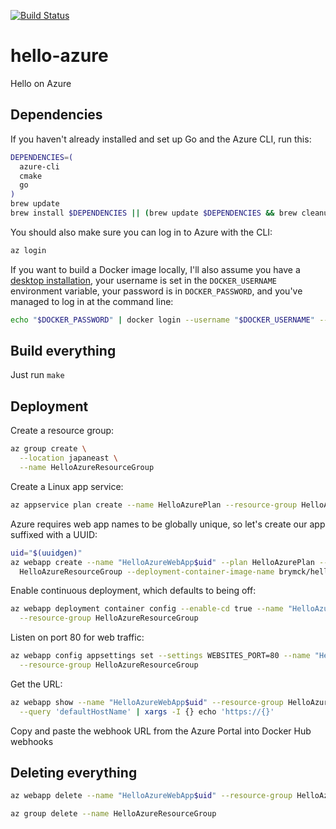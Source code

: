 [![Build Status](https://travis-ci.com/brymck/hello-azure.svg?branch=master)](https://travis-ci.com/brymck/hello-azure)

hello-azure
===========

Hello on Azure

Dependencies
------------

If you haven't already installed and set up Go and the Azure CLI, run this:

```sh
DEPENDENCIES=(
  azure-cli
  cmake
  go
)
brew update
brew install $DEPENDENCIES || (brew update $DEPENDENCIES && brew cleanup $DEPENDENCIES)
```

You should also make sure you can log in to Azure with the CLI:

```sh
az login
```

If you want to build a Docker image locally, I'll also assume you have a [desktop
installation][install_docker], your username is set in the `DOCKER_USERNAME` environment variable,
your password is in `DOCKER_PASSWORD`, and you've managed to log in at the command line:

```sh
echo "$DOCKER_PASSWORD" | docker login --username "$DOCKER_USERNAME" --password-stdin
```

Build everything
----------------

Just run `make`


Deployment
----------

Create a resource group:

```sh
az group create \
  --location japaneast \
  --name HelloAzureResourceGroup
```

Create a Linux app service:

```sh
az appservice plan create --name HelloAzurePlan --resource-group HelloAzureResourceGroup --is-linux
```

Azure requires web app names to be globally unique, so let's create our app suffixed with a UUID:

```sh
uid="$(uuidgen)"
az webapp create --name "HelloAzureWebApp$uid" --plan HelloAzurePlan --resource-group \
  HelloAzureResourceGroup --deployment-container-image-name brymck/hello-azure
```

Enable continuous deployment, which defaults to being off:

```sh
az webapp deployment container config --enable-cd true --name "HelloAzureWebApp$uid" \
  --resource-group HelloAzureResourceGroup
```

Listen on port 80 for web traffic:

```sh
az webapp config appsettings set --settings WEBSITES_PORT=80 --name "HelloAzureWebApp$uid" \
  --resource-group HelloAzureResourceGroup
```

Get the URL:

```sh
az webapp show --name "HelloAzureWebApp$uid" --resource-group HelloAzureResourceGroup --output tsv \
  --query 'defaultHostName' | xargs -I {} echo 'https://{}'
```

Copy and paste the webhook URL from the Azure Portal into Docker Hub webhooks

Deleting everything
-------------------

```sh
az webapp delete --name "HelloAzureWebApp$uid" --resource-group HelloAzureResourceGroup

az group delete --name HelloAzureResourceGroup
```


[install_docker]: https://www.docker.com/products/docker-desktop
[token]: https://github.com/settings/tokens/new
